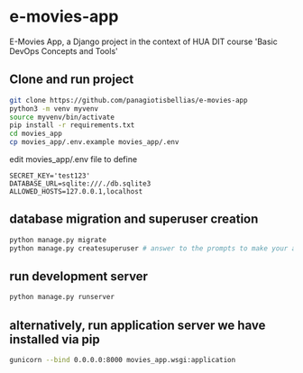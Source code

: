 # e-movies-app
E-Movies App, a Django project in the context of HUA DIT course 'Basic DevOps Concepts and Tools'

## Clone and run project
```bash
git clone https://github.com/panagiotisbellias/e-movies-app 
python3 -m venv myvenv
source myvenv/bin/activate
pip install -r requirements.txt
cd movies_app
cp movies_app/.env.example movies_app/.env
```
edit movies_app/.env file to define
```vim
SECRET_KEY='test123'
DATABASE_URL=sqlite:///./db.sqlite3
ALLOWED_HOSTS=127.0.0.1,localhost
```
## database migration and superuser creation
```bash
python manage.py migrate
python manage.py createsuperuser # answer to the prompts to make your admin profile with a valid email address
```
## run development server
```bash
python manage.py runserver
```
## alternatively, run application server we have installed via pip
```bash
gunicorn --bind 0.0.0.0:8000 movies_app.wsgi:application
```